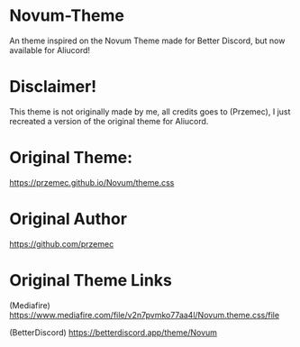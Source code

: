 # Novum-Theme
An theme inspired on the Novum Theme made for Better Discord, but now available for Aliucord!

# Disclaimer!
This theme is not originally made by me, all credits goes to (Przemec), I just recreated a version of the original theme for Aliucord.

# Original Theme:
https://przemec.github.io/Novum/theme.css
# Original Author 
https://github.com/przemec
# Original Theme Links
(Mediafire)
https://www.mediafire.com/file/v2n7pvmko77aa4l/Novum.theme.css/file

(BetterDiscord)
https://betterdiscord.app/theme/Novum
